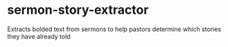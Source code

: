 # sermon-story-extractor
Extracts bolded text from sermons to help pastors determine which stories they have already told
